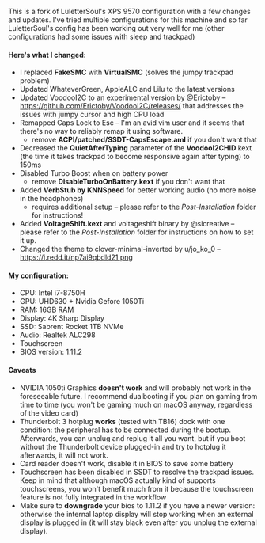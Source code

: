 This is a fork of LuletterSoul's XPS 9570 configuration with a few changes and updates. I've tried multiple configurations for this machine and so far LuletterSoul's config has been working out very well for me (other configurations had some issues with sleep and trackpad)  

#### Here's what I changed:
* I replaced **FakeSMC** with **VirtualSMC** (solves the jumpy trackpad problem)
* Updated WhateverGreen, AppleALC and Lilu to the latest versions
* Updated VoodooI2C to an experimental version by @Erictoby – https://github.com/Erictoby/VoodooI2C/releases/ that addresses the issues with jumpy cursor and high CPU load
* Remapped Caps Lock to Esc – I'm an avid vim user and it seems that there's no way to reliably remap it using software.
  * remove **ACPI/patched/SSDT-CapsEscape.aml** if you don't want that
* Decreased the **QuietAfterTyping** parameter of the **VoodooI2CHID** kext (the time it takes trackpad to become responsive again after typing) to 150ms
* Disabled Turbo Boost when on battery power
  * remove **DisableTurboOnBattery.kext** if you don't want that
* Added **VerbStub by KNNSpeed** for better working audio (no more noise in the headphones)
  * requires additional setup – please refer to the _Post-Installation_ folder for instructions!
* Added **VoltageShift.kext** and voltageshift binary by @sicreative – please refer to the _Post-Installation_ folder for instructions on how to set it up.
* Changed the theme to clover-minimal-inverted by u/jo_ko_0 – https://i.redd.it/np7ai9qbdld21.png

#### My configuration:
* CPU: Intel i7-8750H
* GPU: UHD630 + Nvidia Gefore 1050Ti
* RAM: 16GB RAM
* Display: 4K Sharp Display
* SSD: Sabrent Rocket 1TB NVMe
* Audio: Realtek ALC298
* Touchscreen
* BIOS version: 1.11.2

#### Caveats
* NVIDIA 1050ti Graphics **doesn't work** and will probably not work in the foreseeable future. I recommend dualbooting if you plan on gaming from time to time (you won't be gaming much on macOS anyway, regardless of the video card)
* Thunderbolt 3 hotplug **works** (tested with TB16) dock with one condition: the peripheral has to be connected during the bootup. Afterwards, you can unplug and replug it all you want, but if you boot without the Thunderbolt device plugged-in and try to hotplug it afterwards, it will not work.
* Card reader doesn't work, disable it in BIOS to save some battery
* Touchscreen has been disabled in SSDT to resolve the trackpad issues. Keep in mind that although macOS actually kind of supports touchscreens, you won't benefit much from it because the touchscreen feature is not fully integrated in the workflow
* Make sure to **downgrade** your bios to 1.11.2 if you have a newer version: otherwise the internal laptop display will stop working when an external display is plugged in (it will stay black even after you unplug the external display).
